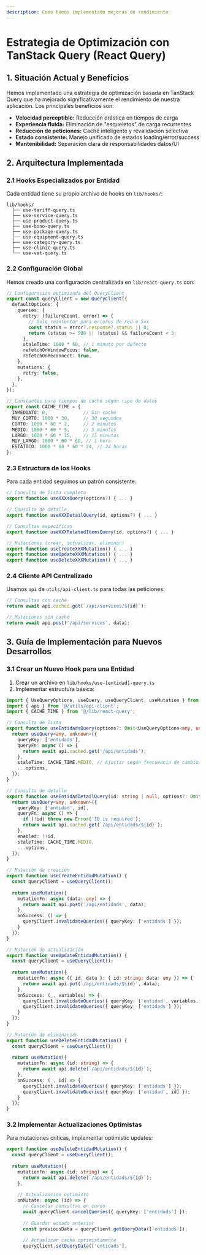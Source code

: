 ```yaml
---
description: Como hemos implementado mejoras de rendimiento 
---
```


# Estrategia de Optimización con TanStack Query (React Query)

## 1. Situación Actual y Beneficios

Hemos implementado una estrategia de optimización basada en TanStack Query que ha mejorado significativamente el rendimiento de nuestra aplicación. Los principales beneficios son:

- **Velocidad perceptible:** Reducción drástica en tiempos de carga
- **Experiencia fluida:** Eliminación de "esqueletos" de carga recurrentes
- **Reducción de peticiones:** Caché inteligente y revalidación selectiva
- **Estado consistente:** Manejo unificado de estados loading/error/success
- **Mantenibilidad:** Separación clara de responsabilidades datos/UI

## 2. Arquitectura Implementada

### 2.1 Hooks Especializados por Entidad

Cada entidad tiene su propio archivo de hooks en `lib/hooks/`:

```
lib/hooks/
  ├── use-tariff-query.ts
  ├── use-service-query.ts
  ├── use-product-query.ts
  ├── use-bono-query.ts
  ├── use-package-query.ts 
  ├── use-equipment-query.ts
  ├── use-category-query.ts
  ├── use-clinic-query.ts
  └── use-vat-query.ts
```

### 2.2 Configuración Global

Hemos creado una configuración centralizada en `lib/react-query.ts` con:

```typescript
// Configuración optimizada del QueryClient
export const queryClient = new QueryClient({
  defaultOptions: {
    queries: {
      retry: (failureCount, error) => {
        // Solo reintentar para errores de red o 5xx
        const status = error?.response?.status || 0;
        return (status >= 500 || !status) && failureCount < 3;
      },
      staleTime: 1000 * 60, // 1 minuto por defecto
      refetchOnWindowFocus: false,
      refetchOnReconnect: true,
    },
    mutations: {
      retry: false,
    },
  },
});

// Constantes para tiempos de caché según tipo de datos
export const CACHE_TIME = {
  INMEDIATO: 0,             // Sin caché
  MUY_CORTO: 1000 * 30,     // 30 segundos
  CORTO: 1000 * 60 * 2,     // 2 minutos
  MEDIO: 1000 * 60 * 5,     // 5 minutos
  LARGO: 1000 * 60 * 15,    // 15 minutos
  MUY_LARGO: 1000 * 60 * 60, // 1 hora
  ESTATICO: 1000 * 60 * 60 * 24, // 24 horas
};
```

### 2.3 Estructura de los Hooks

Para cada entidad seguimos un patrón consistente:

```typescript
// Consulta de lista completa
export function useXXXsQuery(options?) { ... }

// Consulta de detalle
export function useXXXDetailQuery(id, options?) { ... }

// Consultas específicas
export function useXXXRelatedItemsQuery(id, options?) { ... }

// Mutaciones (crear, actualizar, eliminar)
export function useCreateXXXMutation() { ... }
export function useUpdateXXXMutation() { ... }
export function useDeleteXXXMutation() { ... }
```

### 2.4 Cliente API Centralizado

Usamos `api` de `utils/api-client.ts` para todas las peticiones:

```typescript
// Consultas con caché
return await api.cached.get(`/api/services/${id}`);

// Mutaciones sin caché
return await api.post('/api/services', data);
```

## 3. Guía de Implementación para Nuevos Desarrollos

### 3.1 Crear un Nuevo Hook para una Entidad

1. Crear un archivo en `lib/hooks/use-[entidad]-query.ts`
2. Implementar estructura básica:

```typescript
import { UseQueryOptions, useQuery, useQueryClient, useMutation } from '@tanstack/react-query';
import { api } from '@/utils/api-client';
import { CACHE_TIME } from '@/lib/react-query';

// Consulta de lista
export function useEntidadsQuery(options?: Omit<UseQueryOptions<any, unknown, any>, 'queryKey' | 'queryFn'>) {
  return useQuery<any, unknown>({
    queryKey: ['entidads'],
    queryFn: async () => {
      return await api.cached.get('/api/entidads');
    },
    staleTime: CACHE_TIME.MEDIO, // Ajustar según frecuencia de cambio
    ...options,
  });
}

// Consulta de detalle
export function useEntidadDetailQuery(id: string | null, options?: Omit<UseQueryOptions<any, unknown, any>, 'queryKey' | 'queryFn'>) {
  return useQuery<any, unknown>({
    queryKey: ['entidad', id],
    queryFn: async () => {
      if (!id) throw new Error('ID is required');
      return await api.cached.get(`/api/entidads/${id}`);
    },
    enabled: !!id,
    staleTime: CACHE_TIME.MEDIO,
    ...options,
  });
}

// Mutación de creación
export function useCreateEntidadMutation() {
  const queryClient = useQueryClient();
  
  return useMutation({
    mutationFn: async (data: any) => {
      return await api.post('/api/entidads', data);
    },
    onSuccess: () => {
      queryClient.invalidateQueries({ queryKey: ['entidads'] });
    }
  });
}

// Mutación de actualización
export function useUpdateEntidadMutation() {
  const queryClient = useQueryClient();
  
  return useMutation({
    mutationFn: async ({ id, data }: { id: string; data: any }) => {
      return await api.put(`/api/entidads/${id}`, data);
    },
    onSuccess: (_, variables) => {
      queryClient.invalidateQueries({ queryKey: ['entidad', variables.id] });
      queryClient.invalidateQueries({ queryKey: ['entidads'] });
    }
  });
}

// Mutación de eliminación
export function useDeleteEntidadMutation() {
  const queryClient = useQueryClient();
  
  return useMutation({
    mutationFn: async (id: string) => {
      return await api.delete(`/api/entidads/${id}`);
    },
    onSuccess: (_, id) => {
      queryClient.invalidateQueries({ queryKey: ['entidads'] });
      queryClient.invalidateQueries({ queryKey: ['entidad', id] });
    }
  });
}
```

### 3.2 Implementar Actualizaciones Optimistas

Para mutaciones críticas, implementar optimistic updates:

```typescript
export function useDeleteEntidadMutation() {
  const queryClient = useQueryClient();
  
  return useMutation({
    mutationFn: async (id: string) => {
      return await api.delete(`/api/entidads/${id}`);
    },
    
    // Actualización optimista
    onMutate: async (id) => {
      // Cancelar consultas en curso
      await queryClient.cancelQueries({ queryKey: ['entidads'] });
      
      // Guardar estado anterior
      const previousData = queryClient.getQueryData(['entidads']);
      
      // Actualizar caché optimistamente
      queryClient.setQueryData(['entidads'],